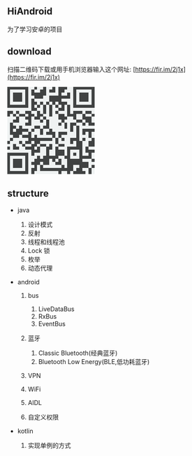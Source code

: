 ## HiAndroid

为了学习安卓的项目

## download

扫描二维码下载或用手机浏览器输入这个网址:  [https://fir.im/2j1x](https://fir.im/2j1x)

![下载App二维码](https://github.com/keepLove/HiAndroid/blob/master/download.png)

## structure

*  java

    1. 设计模式
    2. 反射
    3. 线程和线程池
    4. Lock 锁
    5. 枚举
    6. 动态代理
    
*  android

    1. bus
    
        1. LiveDataBus
        2. RxBus
        3. EventBus

    2. 蓝牙

        1. Classic Bluetooth(经典蓝牙)
        2. Bluetooth Low Energy(BLE,低功耗蓝牙)

    3. VPN
    4. WiFi
    5. AIDL
    6. 自定义权限
    
*  kotlin

    1. 实现单例的方式
